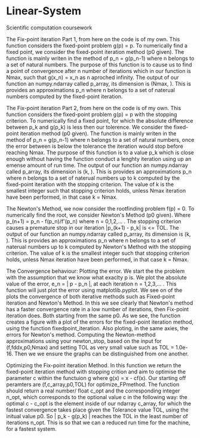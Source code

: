 # Linear-System
Scientific computation coursework
  
The Fix-point iteration Part 1, from here on the code is of my own. This function considers the fixed-point problem g(p) = p. To numerically find a fixed point, we consider the fixed-point iteration method (p0 given). The function is mainly writen in the method of p_n = g(p_n-1) where n belongs to a set of natural numbers. The purpose of this function is to cause us to find a point of convergence after n number of iterations which in our function is Nmax, such that g(x_n) = x_n as n aproched infinity. The output of our function an numpy.ndarray called p_array, its dimension is (Nmax, ). This is provides an approximations p_n where n belongs to a set of naterual numbers computed by the fixed-point iteration.
  
The Fix-point iteration Part 2, from here on the code is of my own. This function considers the fixed-point problem g(p) = p with the stopping criterion. To numerically find a fixed point, for which the absolute difference between  p_k and g(p_k) is less then our tolerence. We consider the fixed-point iteration method (p0 given). The function is mainly writen in the method of p_n = g(p_n-1) where n belongs to a set of natural numbers, once the error between is below the tolerance the iteration would stop before reaching Nmax. The purpose of this function is to a value p_k which is close enough without having the function conduct a lenghty iteration using up an emense amount of run time. The output of our function an numpy.ndarray called p_array, its dimension is (k, ). This is provides an approximations p_n where n belongs to a set of naterual numbers up to k computed by the fixed-point iteration with the stopping criterion. The value of k is the smallest integer such that stopping criterion holds, unless Nmax iteration have been performed, in that case k = Nmax. 
  
The Newton's Method, we now consider the rootfinding problem f(p) = 0. To numerically find the root, we consider Newton's Method (p0 given).
Where p_(n+1) = p_n - f(p_n)/f'(p_n) where n = 0,1,2,... . The stopping criterion causes a premature stop in our iteration |p_(k+1) - p_k| is <= TOL. The output of our function an numpy.ndarray called p_array, its dimension is (k, ). This is provides an approximations p_n where n belongs to a set of naterual numbers up to k computed by Newton's Method with the stopping criterion. The value of k is the smallest integer such that stopping criterion holds, unless Nmax iteration have been performed, in that case k = Nmax.
  
The Convergence behaviour: Plotting the error. We start the the problem with the assumption that we know what exaclty p is. We plot the absolute value of the error, 
e_n = | p - p_n |, at each iteration n = 1,2,3,... . This function will just plot the error using matplotlib.pyplot. We see on of the plots the convergence of both iterative methods such as Fixed-point iteration and Newton's Method. In this we see clearly that Newton's method has a faster convergence rate in a low number of iterations, then Fix-point iteration does. Both starting from the same p0. As we see, the function creates a figure with a plot of the errors for the fixed-point iteration method, using the function fixedpoint_iteration. Also ploting, in the same axies, the errors for Newton's method. Computing the Newton-method approximations using your newton_stop, based on the input for (f,fddx,p0,Nmax) and setting TOL as very small value such as TOL = 1.0e-16. Then we we ensure the graphs can be distinguished from one another.
  
Optimizing the Fix-point iteration Method. In this function we return the fixed-point iteration method with stopping crition and aim to optimise the parameter c within the functuion g where g(x) = x - cf(x). Our starting off peramters are (f,c_array,p0,TOL) for optimize_FPmethod. The function should return a real number/ float c_opt and the corresponding integer n_opt, which corresponds to the optional value c in the following way: the optimal c - c_opt is the element inside of our ndarray c_array, for which the fastest convergence takes place given the Tolerance value TOL, using the initual value p0. So | p_k - g(p_k) | reaches the TOL in the least number of iterations n_opt. This is so that we can a reduced run time for the machine, for a fastest system.
    
  
  
  
  
  
  
  
  
  
  
  
  
  
